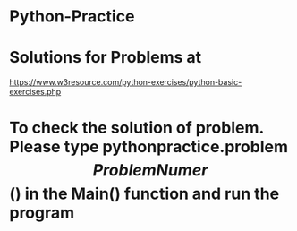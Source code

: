 # Python-Practice
# Solutions for Problems at
  https://www.w3resource.com/python-exercises/python-basic-exercises.php
  
# To check the solution of problem. Please type pythonpractice.problem$$ProblemNumer$$() in the Main() function and run the program
